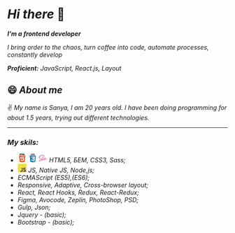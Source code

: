 # ***Hi there*** 👋

***I'm a frontend developer***

*I bring order to the chaos, turn coffee into code, automate processes, constantly develop*

***Proficient:*** *JavaScript, React.js, Layout*

## 😄 ***About me***
✌️ *My name is Sanya, I am 20 years old. I have been doing programming for about 1.5 years, trying out different technologies.*

---

### ***My skils:***
 - <img width="20px" alt="" src="https://raw.githubusercontent.com/github/explore/80688e429a7d4ef2fca1e82350fe8e3517d3494d/topics/html/html.png"/> <img width="20px" alt="" src="https://raw.githubusercontent.com/github/explore/80688e429a7d4ef2fca1e82350fe8e3517d3494d/topics/css/css.png"/> <img width="20px" alt="" src="https://raw.githubusercontent.com/github/explore/80688e429a7d4ef2fca1e82350fe8e3517d3494d/topics/sass/sass.png"/> *HTML5, БЕМ, CSS3, Sass;*
 - <img width="20px" alt="" src="https://raw.githubusercontent.com/github/explore/80688e429a7d4ef2fca1e82350fe8e3517d3494d/topics/javascript/javascript.png"/> *JS, Native JS, Node,js;*
 - *ECMAScript (ES5),(ES6);*
 - *Responsive, Adaptive, Cross-browser layout;*
 - *React, React Hooks, Redux, React-Redux;*
 - *Figma, Avocode, Zeplin, PhotoShop, PSD;*
 - *Gulp, Json;*
 - *Jquery - (basic);*
 - *Bootstrap - (basic);*
